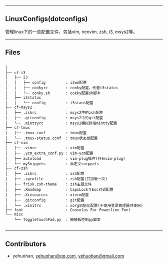 
---
## LinuxConfigs(dotconfigs)
 管理linux下的一些配置文件，包括vim, neovim, zsh, i3, msys2等。


---
## Files

```text
.
│
├── cf-i3
│   ├── i3
│   │   ├── config         : i3wm配置
│   │   ├── conkyrc        : conky配置，代替i3status
│   │   └── conky.sh       : cokky配置sh脚本
│   ├── i3status
│   │   └── config         : i3staus配置
├── cf-msys2
│   ├── .zshrc             : msys2中的zsh配置
│   ├── .gitconfig         : msys2中的git配置
│   └── .minttyrc          : msys2模拟终端mintty配置
├── cf-tmux
│   ├── .tmux.conf         : tmux配置
│   └── .tmux-status.conf  : tmux状态栏配置
├── cf-vim
│   ├── .vimrc             : vim配置
│   ├── .ycm_extra_conf.py : vim-ycm配置
│   ├── autoload           : vim-plug插件(只有vim-plug)
│   └── mySnippets         : 自定义snippets
├── cf-zsh
│   ├── .zshrc             : zsh配置
│   ├── .zprofile          : zsh配置(只加载一次)
│   ├── frisk.zsh-theme    : zsh主题文件
│   ├── .Xmodmap           : CapsLock与Esc对调配置
│   ├── .Xresources        : xterm配置
│   ├── .gitconfig         : git配置
│   └── .xinitrc           : xorg初始化配置(不使用登录管理器时使用)
├── font                   : Consolas For Powerline Font
└── misc
    └── ToggleTouchPad.py  : 触触板控制py脚本


```


---
## Contributors
 - yehuohan, yehuohan@qq.com, yehuohan@gmail.com

